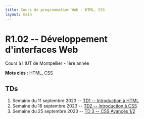 ```yaml
---
title: Cours de programmation Web - HTML, CSS
layout: main
---
```


# R1.02 -- Développement d'interfaces Web
Cours à l'IUT de Montpellier - 1ère année

**Mots clés :** HTML, CSS

## TDs

1. Semaine du 11 septembre 2023 -- [TD1 -- Introduction à HTML](tutorials/tutorial1.html)
1. Semaine du 18 septembre 2023 -- [TD2 -- Introduction à CSS ](tutorials/tutorial2.html)
1. Semaine du 25 septembre 2023 -- [TD 3 -- CSS Avancés 1/2](tutorials/tutorial3.html)

<!--1. Semaine du 2 octobre 2023 -- [TD 4 -- CSS Avancés 2/2](tutorials/tutorial4.html) et présentation site SAE 1.05  -->
<!--1. Semaine du 9 octobre 2023 -- [ Fin TD 4 -- CSS Avancés 2/2](tutorials/tutorial4.html) -->
<!--1. Semaine du 16 octobre 2023 -- [TD 5 -- Les Formulaires](tutorials/tutorial5.html) et travail sur SAE 1.05-->
<!--   * 23 octobre rendu SAE 1.05 -->
<!--1. Semaine du 23 octobre 2023 -- Entamer [TD 6 -- Responsive Design](tutorials/tutorial6.html)-->
<!--1. Semaine du 6 novembre 2023 -- Finir le [TD 6 -- Responsive Design](tutorials/tutorial6.html) et présentation site de la SAE 1.06-->
<!--1. Semaine du 27 novembre 2023 -- Interro et séance de travail sur la  SAE 1.06-->
<!--1. Semaine du 4 ou du 11 decembre 2023 -- Séance d'évaluation des sites de la SAE 1.06-->

<!--## Compléments optionnels-->
 
<!--1. [Coder des colonnes responsive à la Bootstrap](assets/tut5-complement.html)-->

<!--## Instructions pour les SAÉ
* [Consigne pour la SAÉ 1.05](SAE_105.html)
* [Consigne pour la SAÉ 1.06](SAE_106.html)

## Petite interrogation de CSS
* [Exemple et consignes](exempleTest.html)-->


